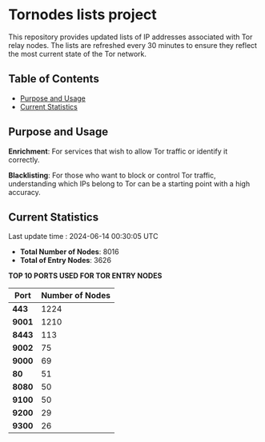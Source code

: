 # Tornodes lists project

This repository provides updated lists of IP addresses associated with Tor relay nodes. The lists are refreshed every 30 minutes to ensure they reflect the most current state of the Tor network.

## Table of Contents

- [Purpose and Usage](#purpose-and-usage)
- [Current Statistics](#current-statistics)


## Purpose and Usage

**Enrichment**: For services that wish to allow Tor traffic or identify it correctly.

**Blacklisting**: For those who want to block or control Tor traffic, understanding which IPs belong to Tor can be a starting point with a high accuracy.

## Current Statistics

Last update time : 2024-06-14 00:30:05 UTC

- **Total Number of Nodes**: 8016
- **Total of Entry Nodes**: 3626

**TOP 10 PORTS USED FOR TOR ENTRY NODES**

| **Port** | **Number of Nodes** |
|------|-----------------|
| **443**   | 1224  |
| **9001**   | 1210  |
| **8443**   | 113  |
| **9002**   | 75  |
| **9000**   | 69  |
| **80**   | 51  |
| **8080**   | 50  |
| **9100**   | 50  |
| **9200**   | 29  |
| **9300**   | 26  |

